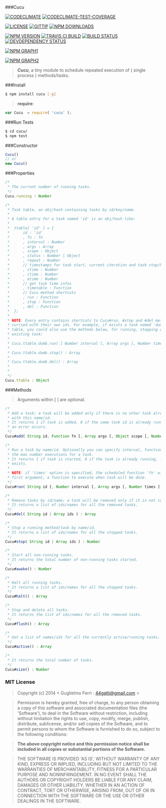 ###Cucu

[![CODECLIMATE](http://img.shields.io/codeclimate/github/rootslab/cucu.svg?style=flat)](https://codeclimate.com/github/rootslab/cucu)
[![CODECLIMATE-TEST-COVERAGE](http://img.shields.io/codeclimate/coverage/github/rootslab/cucu.svg?style=flat)](https://codeclimate.com/github/rootslab/cucu)

[![LICENSE](http://img.shields.io/badge/license-MIT-blue.svg?style=flat)](https://github.com/rootslab/cucu#mit-license)
[![GITTIP](http://img.shields.io/gittip/rootslab.svg?style=flat)](https://www.gittip.com/rootslab/)
[![NPM DOWNLOADS](http://img.shields.io/npm/dm/cucu.svg?style=flat)](http://npm-stat.com/charts.html?package=cucu)

[![NPM VERSION](http://img.shields.io/npm/v/cucu.svg?style=flat)](https://www.npmjs.org/package/cucu)
[![TRAVIS CI BUILD](http://img.shields.io/travis/rootslab/cucu.svg?style=flat)](http://travis-ci.org/rootslab/cucu)
[![BUILD STATUS](http://img.shields.io/david/rootslab/cucu.svg?style=flat)](https://david-dm.org/rootslab/cucu)
[![DEVDEPENDENCY STATUS](http://img.shields.io/david/dev/rootslab/cucu.svg?style=flat)](https://david-dm.org/rootslab/cucu#info=devDependencies)

[![NPM GRAPH1](https://nodei.co/npm-dl/cucu.png)](https://nodei.co/npm/cucu/)

[![NPM GRAPH2](https://nodei.co/npm/cucu.png?downloads=true&downloadRank=true&stars=true)](https://nodei.co/npm/cucu/)

> **_Cucu_**, a tiny module to schedule repeated execution of ( single process ) methods/tasks.

###Install

```bash
$ npm install cucu [-g]
```

> __require__:

```javascript
var Cucu  = require( 'cucu' );
```

###Run Tests

```bash
$ cd cucu/
$ npm test
```

###Constructor

```javascript
Cucu()
// or
new Cucu()
```

###Properties

```javascript
/*
 * The current number of running tasks.
 */
Cucu.running : Number

/*
 * Task table, an obj/hash containing tasks by id/key/name.
 *
 * A table entry for a task named 'id' is an obj/hash like:
 *
 *  ttable[ 'id' ] = {
 *      id : 'id'
 *      , fn : fn
 *      , interval : Number
 *      , args : Array
 *      , scope : Object
 *      , status : Number | Object
 *      , repeat : Number
 *      // timestamps for task start, current iteration and task stop/halt/end.
 *      , stime : Number
 *      , itime : Number
 *      , etime : Number
 *      // get task time infos
 *      , timetable : Function
 *      // Cucu method shortcuts
 *      , run : Function
 *      , stop : Function
 *      , del : Function
 *  };
 *
 * NOTE: Every entry contains shortcuts to Cucu#run, #stop and #del methods, already
 * curried with their own ids. For example, if exists a task named 'dumb' in the task
 * table, you could also use the methods below, for running, stopping or deleting an
 * existing task:
 * 
 * Cucu.ttable.dumb.run( [ Number interval [, Array args [, Number times ] ] ] ) : Number
 *
 * Cucu.ttable.dumb.stop() : Array
 *
 * Cucu.ttable.dumb.del() : Array
 *
 *
 */
Cucu.ttable : Object
```

###Methods

> Arguments within [ ] are optional.

```javascript
/*
 * Add a task; a task will be added only if there is no other task already running
 * with this name/id.
 * It returns 1 if task is added, 0 if the same task id is already running, -1 if
 * an error occurs.
 */
Cucu#add( String id, Function fn [, Array args [, Object scope [, Number interval ] ] ] ) : Number

/*
 * Run a task by name/id. Optionally you can specify interval, function arguments and 
 * the max number executions for a task.
 * It returns 1 if task is started, 0 if the task is already running, -1 if no task
 * exists.
 *
 * NOTE: if 'times' option is specified, the scheduled function 'fn' will get, as the
 * first argument, a function to execute when task will be done.
 */
Cucu#run( String id [, Number interval [, Array args [, Number times ] ] ] ) : Number

/*
 * Remove tasks by id/name; a task will be removed only if it is not currently running.
 * It returns a list of ids/names for all the removed tasks.
 */
Cucu#del( String id | Array ids ) : Array

/*
 * Stop a running method/task by name/id.
 * It returns a list of ids/names for all the stopped tasks.
 */
Cucu#stop( String id | Array ids ) : Number

/*
 * Start all non-running tasks.
 * It returns the total number of non-running tasks started.
 */
Cucu#awake() : Number

/*
 * Halt all running tasks.
 * It returns a list of ids/names for all the stopped tasks.
 */
Cucu#halt() : Array

/*
 * Stop and delete all tasks.
 * It returns the list of ids/names for all the removed tasks.
 */
Cucu#flush() : Array

/*
 * Get a list of names/ids for all the currently active/running tasks.
 */
Cucu#active() : Array

/*
 * It returns the total number of tasks.
 */
Cucu#size() : Number

```

### MIT License

> Copyright (c) 2014 &lt; Guglielmo Ferri : 44gatti@gmail.com &gt;

> Permission is hereby granted, free of charge, to any person obtaining
> a copy of this software and associated documentation files (the
> 'Software'), to deal in the Software without restriction, including
> without limitation the rights to use, copy, modify, merge, publish,
> distribute, sublicense, and/or sell copies of the Software, and to
> permit persons to whom the Software is furnished to do so, subject to
> the following conditions:

> __The above copyright notice and this permission notice shall be
> included in all copies or substantial portions of the Software.__

> THE SOFTWARE IS PROVIDED 'AS IS', WITHOUT WARRANTY OF ANY KIND,
> EXPRESS OR IMPLIED, INCLUDING BUT NOT LIMITED TO THE WARRANTIES OF
> MERCHANTABILITY, FITNESS FOR A PARTICULAR PURPOSE AND NONINFRINGEMENT.
> IN NO EVENT SHALL THE AUTHORS OR COPYRIGHT HOLDERS BE LIABLE FOR ANY
> CLAIM, DAMAGES OR OTHER LIABILITY, WHETHER IN AN ACTION OF CONTRACT,
> TORT OR OTHERWISE, ARISING FROM, OUT OF OR IN CONNECTION WITH THE
> SOFTWARE OR THE USE OR OTHER DEALINGS IN THE SOFTWARE.
